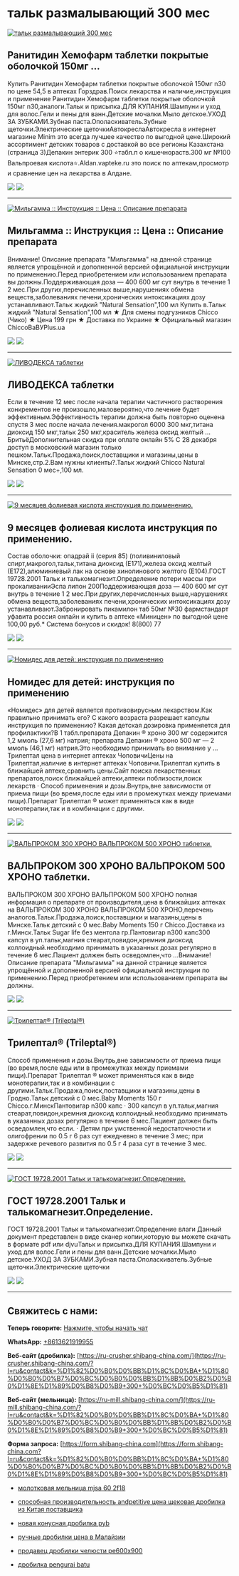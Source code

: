 # тальк размалывающий 300 мес

<a href="https://swt.shibang-china.com/?l=ru&img&k=%D1%82%D0%B0%D0%BB%D1%8C%D0%BA+%D1%80%D0%B0%D0%B7%D0%BC%D0%B0%D0%BB%D1%8B%D0%B2%D0%B0%D1%8E%D1%89%D0%B8%D0%B9+300+%D0%BC%D0%B5%D1%81" target="_blank">![тальк размалывающий 300 мес](http://static.shibang-china.com/all-800x300/1023.jpg)</a>

## Ранитидин Хемофарм таблетки покрытые оболочкой 150мг …
Купить Ранитидин Хемофарм таблетки покрытые оболочкой 150мг n30 по цене 54,5 в аптеках Горздрав.Поиск лекарства и наличие,инструкция и применение Ранитидин Хемофарм таблетки покрытые оболочкой 150мг n30,аналоги.Тальк и присыпка.ДЛЯ КУПАНИЯ.Шампуни и уход для волос.Гели и пены для ванн.Детские мочалки.Мыло детское.УХОД ЗА ЗУБКАМИ.Зубная паста.Ополаскиватель.Зубные щеточки.Электрические щеточкиАвтокреслаАвтокресла в интернет магазине Minim это всегда лучшее качество по выгодной цене.Широкий ассортимент детских товаров с доставкой во все регионы Казахстана (страница 3)Депакин энтерик 300 ⭐табл.п о кишечнораств.300 мг №100 Вальпроевая кислота⭐.Aldan.vapteke.ru это поиск по аптекам,просмотр и сравнение цен на лекарства в Алдане.


<a href="https://whatsapp.shibangsoft.com/WhatsApp.php" target="_blank" title="WhatsApp">![](http://static.shibang-china.com/icon/whatsapp.png)</a> <a href="https://swt.shibang-china.com/?l=ru&icon&k=%D1%82%D0%B0%D0%BB%D1%8C%D0%BA+%D1%80%D0%B0%D0%B7%D0%BC%D0%B0%D0%BB%D1%8B%D0%B2%D0%B0%D1%8E%D1%89%D0%B8%D0%B9+300+%D0%BC%D0%B5%D1%81" target="_blank">![](http://static.shibang-china.com/icon/chat-ru.png)</a>

---

<a href="https://swt.shibang-china.com/?l=ru&img&k=%D1%82%D0%B0%D0%BB%D1%8C%D0%BA+%D1%80%D0%B0%D0%B7%D0%BC%D0%B0%D0%BB%D1%8B%D0%B2%D0%B0%D1%8E%D1%89%D0%B8%D0%B9+300+%D0%BC%D0%B5%D1%81" target="_blank">![Мильгамма :: Инструкция :: Цена :: Описание препарата](http://static.shibang-china.com/all-800x300/683.jpg)</a>

## Мильгамма :: Инструкция :: Цена :: Описание препарата
Внимание! Описание препарата &quot;Мильгамма&quot; на данной странице является упрощённой и дополненной версией официальной инструкции по применению.Перед приобретением или использованием препарата вы должны.Поддерживающая доза — 400 600 мг сут внутрь в течение 1 2 мес.При других,перечисленных выше,нарушениях обмена веществ,заболеваниях печени,хронических интоксикациях дозу устанавливают.Тальк жидкий &quot;Natural Sensation&quot;,100 мл Купить в.Тальк жидкий &quot;Natural Sensation&quot;,100 мл ★ Для смены подгузников Chicco (Чико) ★ Цена 199 грн ★ Доставка по Украине ★ Официальный магазин ChiccoВаВУРlus.ua


<a href="https://whatsapp.shibangsoft.com/WhatsApp.php" target="_blank" title="WhatsApp">![](http://static.shibang-china.com/icon/whatsapp.png)</a> <a href="https://swt.shibang-china.com/?l=ru&icon&k=%D1%82%D0%B0%D0%BB%D1%8C%D0%BA+%D1%80%D0%B0%D0%B7%D0%BC%D0%B0%D0%BB%D1%8B%D0%B2%D0%B0%D1%8E%D1%89%D0%B8%D0%B9+300+%D0%BC%D0%B5%D1%81" target="_blank">![](http://static.shibang-china.com/icon/chat-ru.png)</a>

---

<a href="https://swt.shibang-china.com/?l=ru&img&k=%D1%82%D0%B0%D0%BB%D1%8C%D0%BA+%D1%80%D0%B0%D0%B7%D0%BC%D0%B0%D0%BB%D1%8B%D0%B2%D0%B0%D1%8E%D1%89%D0%B8%D0%B9+300+%D0%BC%D0%B5%D1%81" target="_blank">![ЛИВОДЕКСА таблетки](http://static.shibang-china.com/all-800x300/186.jpg)</a>

## ЛИВОДЕКСА таблетки
Если в течение 12 мес после начала терапии частичного растворения конкрементов не произошло,маловероятно,что лечение будет эффективным.Эффективность терапии должна быть повторно оценена спустя 3 мес после начала лечения.макрогол 6000 300 мкг,титана диоксид 150 мкг,тальк 250 мкг,краситель железа оксид желтый …БритьёДополнительная скидка при оплате онлайн 5% С 28 декабря доступ в московский магазин только пешком.Тальк.Продажа,поиск,поставщики и магазины,цены в Минске,стр.2.Вам нужны клиенты?.Тальк жидкий Chicco Natural Sensation 0 мес+,100 мл.


<a href="https://whatsapp.shibangsoft.com/WhatsApp.php" target="_blank" title="WhatsApp">![](http://static.shibang-china.com/icon/whatsapp.png)</a> <a href="https://swt.shibang-china.com/?l=ru&icon&k=%D1%82%D0%B0%D0%BB%D1%8C%D0%BA+%D1%80%D0%B0%D0%B7%D0%BC%D0%B0%D0%BB%D1%8B%D0%B2%D0%B0%D1%8E%D1%89%D0%B8%D0%B9+300+%D0%BC%D0%B5%D1%81" target="_blank">![](http://static.shibang-china.com/icon/chat-ru.png)</a>

---

<a href="https://swt.shibang-china.com/?l=ru&img&k=%D1%82%D0%B0%D0%BB%D1%8C%D0%BA+%D1%80%D0%B0%D0%B7%D0%BC%D0%B0%D0%BB%D1%8B%D0%B2%D0%B0%D1%8E%D1%89%D0%B8%D0%B9+300+%D0%BC%D0%B5%D1%81" target="_blank">![9 месяцев фолиевая кислота инструкция по применению.](http://static.shibang-china.com/all-800x300/511.jpg)</a>

## 9 месяцев фолиевая кислота инструкция по применению.
Состав оболочки: опадрай ii (серия 85) (поливиниловый спирт,макрогол,тальк,титана диоксид (Е171),железа оксид желтый (Е172),алюминиевый лак на основе хинолинового желтого (Е104).ГОСТ 19728.2001 Тальк и талькомагнезит.Определение потери массы при прокаливанииЭспа липон 200Поддерживающая доза — 400 600 мг сут внутрь в течение 1 2 мес.При других,перечисленных выше,нарушениях обмена веществ,заболеваниях печени,хронических интоксикациях дозу устанавливают.Забронировать пикамилон таб 50мг №30 фармстандарт уфавита россия онлайн и купить в аптеке &#171;Миницен&#187; по выгодной цене 100,00 руб.* Система бонусов и скидок! 8(800) 77


<a href="https://whatsapp.shibangsoft.com/WhatsApp.php" target="_blank" title="WhatsApp">![](http://static.shibang-china.com/icon/whatsapp.png)</a> <a href="https://swt.shibang-china.com/?l=ru&icon&k=%D1%82%D0%B0%D0%BB%D1%8C%D0%BA+%D1%80%D0%B0%D0%B7%D0%BC%D0%B0%D0%BB%D1%8B%D0%B2%D0%B0%D1%8E%D1%89%D0%B8%D0%B9+300+%D0%BC%D0%B5%D1%81" target="_blank">![](http://static.shibang-china.com/icon/chat-ru.png)</a>

---

<a href="https://swt.shibang-china.com/?l=ru&img&k=%D1%82%D0%B0%D0%BB%D1%8C%D0%BA+%D1%80%D0%B0%D0%B7%D0%BC%D0%B0%D0%BB%D1%8B%D0%B2%D0%B0%D1%8E%D1%89%D0%B8%D0%B9+300+%D0%BC%D0%B5%D1%81" target="_blank">![Номидес для детей: инструкция по применению](http://static.shibang-china.com/all-800x300/1405.jpg)</a>

## Номидес для детей: инструкция по применению
&#171;Номидес&#187; для детей является противовирусным лекарством.Как правильно принимать его? С какого возраста разрешает капсулы инструкция по применению? Какая детская дозировка применяется для профилактики?В 1 табл.препарата Депакин &#174; хроно 300 мг содержится 1,2 ммоль (27,6 мг) натрия; препарата Депакин &#174; хроно 500 мг — 2 ммоль (46,1 мг) натрия.Это необходимо принимать во внимание у …Трилептал цена в интернет аптеках ЧоповичиЦены на Трилептал,наличие в интернет аптеках Чоповичи.Трилептал купить в ближайшей аптеке,сравнить цены.Сайт поиска лекарственных препаратов,поиск ближайшей аптеки,аптеки поблизости,поиск лекарств&nbsp;&#0183;&#32;Способ применения и дозы.Внутрь,вне зависимости от приема пищи (во время,после еды или в промежутках между приемами пищи).Препарат Трилептал &#174; может применяться как в виде монотерапии,так и в комбинации с другими.


<a href="https://whatsapp.shibangsoft.com/WhatsApp.php" target="_blank" title="WhatsApp">![](http://static.shibang-china.com/icon/whatsapp.png)</a> <a href="https://swt.shibang-china.com/?l=ru&icon&k=%D1%82%D0%B0%D0%BB%D1%8C%D0%BA+%D1%80%D0%B0%D0%B7%D0%BC%D0%B0%D0%BB%D1%8B%D0%B2%D0%B0%D1%8E%D1%89%D0%B8%D0%B9+300+%D0%BC%D0%B5%D1%81" target="_blank">![](http://static.shibang-china.com/icon/chat-ru.png)</a>

---

<a href="https://swt.shibang-china.com/?l=ru&img&k=%D1%82%D0%B0%D0%BB%D1%8C%D0%BA+%D1%80%D0%B0%D0%B7%D0%BC%D0%B0%D0%BB%D1%8B%D0%B2%D0%B0%D1%8E%D1%89%D0%B8%D0%B9+300+%D0%BC%D0%B5%D1%81" target="_blank">![ВАЛЬПРОКОМ 300 ХРОНО ВАЛЬПРОКОМ 500 ХРОНО таблетки.](http://static.shibang-china.com/all-800x300/939.jpg)</a>

## ВАЛЬПРОКОМ 300 ХРОНО ВАЛЬПРОКОМ 500 ХРОНО таблетки.
ВАЛЬПРОКОМ 300 ХРОНО ВАЛЬПРОКОМ 500 ХРОНО полная информация о препарате от производителя,цена в ближайших аптеках на ВАЛЬПРОКОМ 300 ХРОНО ВАЛЬПРОКОМ 500 ХРОНО,перечень аналогов.Тальк.Продажа,поиск,поставщики и магазины,цены в Минске.Тальк детский с 0 мес.Baby Moments 150 г Chicco.Доставка из г.Минск.Тальк Sugar life без ментола гр.Пантовигар n300 капс300 капсул в уп.тальк,магния стеарат,повидон,кремния диоксид коллоидный.необходимо принимать в указанных дозах регулярно в течение 6 мес.Пациент должен быть осведомлен,что …Внимание! Описание препарата &quot;Мильгамма&quot; на данной странице является упрощённой и дополненной версией официальной инструкции по применению.Перед приобретением или использованием препарата вы должны.


<a href="https://whatsapp.shibangsoft.com/WhatsApp.php" target="_blank" title="WhatsApp">![](http://static.shibang-china.com/icon/whatsapp.png)</a> <a href="https://swt.shibang-china.com/?l=ru&icon&k=%D1%82%D0%B0%D0%BB%D1%8C%D0%BA+%D1%80%D0%B0%D0%B7%D0%BC%D0%B0%D0%BB%D1%8B%D0%B2%D0%B0%D1%8E%D1%89%D0%B8%D0%B9+300+%D0%BC%D0%B5%D1%81" target="_blank">![](http://static.shibang-china.com/icon/chat-ru.png)</a>

---

<a href="https://swt.shibang-china.com/?l=ru&img&k=%D1%82%D0%B0%D0%BB%D1%8C%D0%BA+%D1%80%D0%B0%D0%B7%D0%BC%D0%B0%D0%BB%D1%8B%D0%B2%D0%B0%D1%8E%D1%89%D0%B8%D0%B9+300+%D0%BC%D0%B5%D1%81" target="_blank">![Трилептал&#174; (Trileptal&#174;)](http://static.shibang-china.com/all-800x300/1039.jpg)</a>

## Трилептал&#174; (Trileptal&#174;)
Способ применения и дозы.Внутрь,вне зависимости от приема пищи (во время,после еды или в промежутках между приемами пищи).Препарат Трилептал &#174; может применяться как в виде монотерапии,так и в комбинации с другими.Тальк.Продажа,поиск,поставщики и магазины,цены в Гродно.Тальк детский с 0 мес.Baby Moments 150 г Chicco.г.МинскПантовигар n300 капс&nbsp;&#0183;&#32;300 капсул в уп.тальк,магния стеарат,повидон,кремния диоксид коллоидный.необходимо принимать в указанных дозах регулярно в течение 6 мес.Пациент должен быть осведомлен,что если.&nbsp;&#0183;&#32;Детям при умственной недостаточности и олигофрении по 0.5 г 6 раз сут ежедневно в течение 3 мес; при задержке речевого развития по 0.5 г 4 раза сут в течение 3 мес.


<a href="https://whatsapp.shibangsoft.com/WhatsApp.php" target="_blank" title="WhatsApp">![](http://static.shibang-china.com/icon/whatsapp.png)</a> <a href="https://swt.shibang-china.com/?l=ru&icon&k=%D1%82%D0%B0%D0%BB%D1%8C%D0%BA+%D1%80%D0%B0%D0%B7%D0%BC%D0%B0%D0%BB%D1%8B%D0%B2%D0%B0%D1%8E%D1%89%D0%B8%D0%B9+300+%D0%BC%D0%B5%D1%81" target="_blank">![](http://static.shibang-china.com/icon/chat-ru.png)</a>

---

<a href="https://swt.shibang-china.com/?l=ru&img&k=%D1%82%D0%B0%D0%BB%D1%8C%D0%BA+%D1%80%D0%B0%D0%B7%D0%BC%D0%B0%D0%BB%D1%8B%D0%B2%D0%B0%D1%8E%D1%89%D0%B8%D0%B9+300+%D0%BC%D0%B5%D1%81" target="_blank">![ГОСТ 19728.2001 Тальк и талькомагнезит.Определение.](http://static.shibang-china.com/all-800x300/778.jpg)</a>

## ГОСТ 19728.2001 Тальк и талькомагнезит.Определение.
ГОСТ 19728.2001 Тальк и талькомагнезит.Определение влаги Данный документ представлен в виде сканер копии,которую вы можете скачать в формате pdf или djvuТальк и присыпка.ДЛЯ КУПАНИЯ.Шампуни и уход для волос.Гели и пены для ванн.Детские мочалки.Мыло детское.УХОД ЗА ЗУБКАМИ.Зубная паста.Ополаскиватель.Зубные щеточки.Электрические щеточки

<a href="https://whatsapp.shibangsoft.com/WhatsApp.php" target="_blank" title="WhatsApp">![](http://static.shibang-china.com/icon/whatsapp.png)</a> <a href="https://swt.shibang-china.com/?l=ru&icon&k=%D1%82%D0%B0%D0%BB%D1%8C%D0%BA+%D1%80%D0%B0%D0%B7%D0%BC%D0%B0%D0%BB%D1%8B%D0%B2%D0%B0%D1%8E%D1%89%D0%B8%D0%B9+300+%D0%BC%D0%B5%D1%81" target="_blank">![](http://static.shibang-china.com/icon/chat-ru.png)</a>

---
## Свяжитесь с нами:

**Теперь говорите:** [Нажмите, чтобы начать чат](https://swt.shibang-china.com?l=ru&contact&k=%D1%82%D0%B0%D0%BB%D1%8C%D0%BA+%D1%80%D0%B0%D0%B7%D0%BC%D0%B0%D0%BB%D1%8B%D0%B2%D0%B0%D1%8E%D1%89%D0%B8%D0%B9+300+%D0%BC%D0%B5%D1%81)

**WhatsApp:**  [+8613621919955](https://whatsapp.shibangsoft.com/WhatsApp.php)

**Веб-сайт (дробилка):** [https://ru-crusher.shibang-china.com/](https://ru-crusher.shibang-china.com/?l=ru&contact&k=%D1%82%D0%B0%D0%BB%D1%8C%D0%BA+%D1%80%D0%B0%D0%B7%D0%BC%D0%B0%D0%BB%D1%8B%D0%B2%D0%B0%D1%8E%D1%89%D0%B8%D0%B9+300+%D0%BC%D0%B5%D1%81)

**Веб-сайт (мельница):** [https://ru-mill.shibang-china.com/](https://ru-mill.shibang-china.com/?l=ru&contact&k=%D1%82%D0%B0%D0%BB%D1%8C%D0%BA+%D1%80%D0%B0%D0%B7%D0%BC%D0%B0%D0%BB%D1%8B%D0%B2%D0%B0%D1%8E%D1%89%D0%B8%D0%B9+300+%D0%BC%D0%B5%D1%81)

**Форма запроса:** [https://form.shibang-china.com](https://form.shibang-china.com?l=ru&contact&k=%D1%82%D0%B0%D0%BB%D1%8C%D0%BA+%D1%80%D0%B0%D0%B7%D0%BC%D0%B0%D0%BB%D1%8B%D0%B2%D0%B0%D1%8E%D1%89%D0%B8%D0%B9+300+%D0%BC%D0%B5%D1%81)

* [молотковая мельница mjsa 60 2f18](../134/%D0%BC%D0%BE%D0%BB%D0%BE%D1%82%D0%BA%D0%BE%D0%B2%D0%B0%D1%8F%20%D0%BC%D0%B5%D0%BB%D1%8C%D0%BD%D0%B8%D1%86%D0%B0%20mjsa%2060%202f18.md)

* [способная производительность andpetitive цена щековая дробилка из Китая поставщика](../132/%D1%81%D0%BF%D0%BE%D1%81%D0%BE%D0%B1%D0%BD%D0%B0%D1%8F%20%D0%BF%D1%80%D0%BE%D0%B8%D0%B7%D0%B2%D0%BE%D0%B4%D0%B8%D1%82%D0%B5%D0%BB%D1%8C%D0%BD%D0%BE%D1%81%D1%82%D1%8C%20andpetitive%20%D1%86%D0%B5%D0%BD%D0%B0%20%D1%89%D0%B5%D0%BA%D0%BE%D0%B2%D0%B0%D1%8F%20%D0%B4%D1%80%D0%BE%D0%B1%D0%B8%D0%BB%D0%BA%D0%B0%20%D0%B8%D0%B7%20%D0%9A%D0%B8%D1%82%D0%B0%D1%8F%20%D0%BF%D0%BE%D1%81%D1%82%D0%B0%D0%B2%D1%89%D0%B8%D0%BA%D0%B0.md)

* [новая конусная дробилка pyb](../134/%D0%BD%D0%BE%D0%B2%D0%B0%D1%8F%20%D0%BA%D0%BE%D0%BD%D1%83%D1%81%D0%BD%D0%B0%D1%8F%20%D0%B4%D1%80%D0%BE%D0%B1%D0%B8%D0%BB%D0%BA%D0%B0%20pyb.md)

* [ручные дробилки цена в Малайзии](../133/%D1%80%D1%83%D1%87%D0%BD%D1%8B%D0%B5%20%D0%B4%D1%80%D0%BE%D0%B1%D0%B8%D0%BB%D0%BA%D0%B8%20%D1%86%D0%B5%D0%BD%D0%B0%20%D0%B2%20%D0%9C%D0%B0%D0%BB%D0%B0%D0%B9%D0%B7%D0%B8%D0%B8.md)

* [продавец дробилки челюсти pe600x900](../131/%D0%BF%D1%80%D0%BE%D0%B4%D0%B0%D0%B2%D0%B5%D1%86%20%D0%B4%D1%80%D0%BE%D0%B1%D0%B8%D0%BB%D0%BA%D0%B8%20%D1%87%D0%B5%D0%BB%D1%8E%D1%81%D1%82%D0%B8%20pe600x900.md)

* [дробилка pengurai batu](../135/%D0%B4%D1%80%D0%BE%D0%B1%D0%B8%D0%BB%D0%BA%D0%B0%20pengurai%20batu.md)